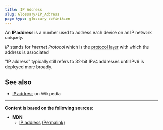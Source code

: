 ```yaml
---
title: IP Address
slug: Glossary/IP_Address
page-type: glossary-definition
---
```


An **IP address** is a number used to address each device on an IP network uniquely.

_IP_ stands for _Internet Protocol_ which is the [protocol layer](https://docs.oracle.com/cd/E19683-01/806-4075/ipov-7/index.html) with which the address is associated.

"IP address" typically still refers to 32-bit IPv4 addresses until IPv6 is deployed more broadly.

## See also

- [IP address](https://en.wikipedia.org/wiki/IP_address) on Wikipedia

---

**Content is based on the following sources:**

- **MDN**
    - [IP address](https://developer.mozilla.org/en-US/docs/Glossary/IP_address) [(Permalink)](https://github.com/mdn/content/blob/d2242804959a92bad4cf45f1a2c634780bafd04a/files/en-us/glossary/ip_address/index.md)